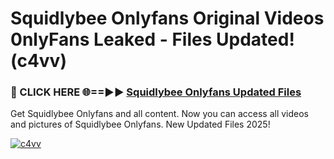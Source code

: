 # Squidlybee Onlyfans Original Videos 0nlyFans Leaked - Files Updated! (c4vv)

<h3>🔴 CLICK HERE 🌐==►► <a href="https://tinyurl.com/2m67pmp6" rel="nofollow">Squidlybee Onlyfans Updated Files</a></h3>

Get Squidlybee Onlyfans and all content. Now you can access all videos and pictures of Squidlybee Onlyfans. New Updated Files 2025!

[![c4vv](https://i.imgur.com/H4QAA4z.gif)](https://tinyurl.com/2m67pmp6)